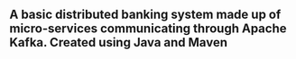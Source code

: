  ## A basic distributed banking system made up of micro-services communicating through Apache Kafka. Created using Java and Maven
